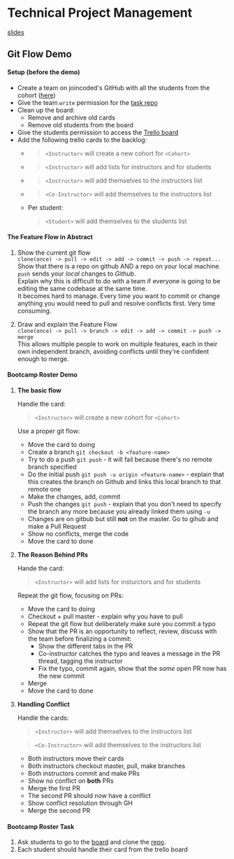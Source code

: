 # Technical Project Management

[slides](https://docs.google.com/presentation/d/1zop0bJo_8SeLXu_vPMBaSJz6AQHrBv0VoehdlPp6zKU)

## Git Flow Demo

#### Setup (before the demo)

- Create a team on joincoded's GitHub with all the students from the cohort ([here](https://github.com/orgs/JoinCODED/new-team))
- Give the team `write` permission for the [task repo](https://github.com/JoinCODED/Bootcamps/settings/collaboration)
- Clean up the board:
  - Remove and archive old cards
  - Remove old students from the board
- Give the students permission to access the [Trello board](https://trello.com/b/dqOxvRMO/bootcamp-attendees)
- Add the following trello cards to the backlog:
  - > `<Instructor>` will create a new cohort for `<Cohort>`
  - > `<Instructor>` will add lists for instructors and for students
  - > `<Instructor>` will add themselves to the instructors list
  - > `<Co-Instructor>` will add themselves to the instructors list
  - Per student:
    > `<Student>` will add themselves to the students list

#### The Feature Flow in Abstract

1. Show the current git flow  
   `clone(once) -> pull -> edit -> add -> commit -> push -> repeat...`  
   Show that there is a repo on github AND a repo on your local machine. `push` sends your _local_ changes to _Github_.  
   Explain why this is difficult to do with a team if everyone is going to be editing the same codebase at the same time.  
   It becomes hard to manage. Every time you want to commit or change anything you would need to pull and resolve conflicts first. Very time consuming.

2. Draw and explain the Feature Flow  
   `clone(once) -> pull -> branch -> edit -> add -> commit -> push -> merge`  
   This allows multiple people to work on multiple features, each in their own independent branch, avoiding conflicts until they're confident enough to merge.

#### Bootcamp Roster Demo

1. **The basic flow**

   Handle the card:

   > `<Instructor>` will create a new cohort for `<Cohort>`

   Use a proper git flow:

   - Move the card to doing
   - Create a branch `git checkout -b <feature-name>`
   - Try to do a push `git push` - it will fail because there's no remote branch specified
   - Do the initial push `git push -u origin <feature-name>` - explain that this creates the branch on Github and links this local branch to that remote one
   - Make the changes, add, commit
   - Push the changes `git push` - explain that you don't need to specify the branch any more because you already linked them using `-u`
   - Changes are on gitbub but still **not** on the master. Go to gihub and make a Pull Request
   - Show no conflicts, merge the code
   - Move the card to done

2. **The Reason Behind PRs**

   Hande the card:

   > `<Instructor>` will add lists for insturctors and for students

   Repeat the git flow, focusing on PRs:

   - Move the card to doing
   - Checkout + pull master - explain why you have to pull
   - Repeat the git flow but deliberately make sure you commit a typo
   - Show that the PR is an opportunity to reflect, review, discuss with the team before finalizing a commit:
     - Show the different tabs in the PR
     - Co-instructor catches the typo and leaves a message in the PR thread, tagging the instructor
     - Fix the typo, commit again, show that the _same_ open PR now has the new commit
   - Merge
   - Move the card to done

3. **Handling Conflict**

   Handle the cards:

   > `<Instructor>` will add themselves to the instructors list

   > `<Co-Instructor>` will add themselves to the instructors list

   - Both instructors move their cards
   - Both instructors checkout master, pull, make branches
   - Both instructors commit and make PRs
   - Show no conflict on **both** PRs
   - Merge the first PR
   - The second PR should now have a conflict
   - Show conflict resolution through GH
   - Merge the second PR

#### Bootcamp Roster Task

1. Ask students to go to the [board](https://trello.com/b/dqOxvRMO/bootcamp-attendees) and clone the [repo](https://github.com/JoinCODED/Bootcamps).
2. Each student should handle their card from the trello board
